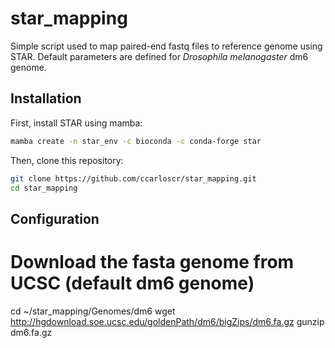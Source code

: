 # star_mapping

Simple script used to map paired-end fastq files to reference genome using STAR.
Default parameters are defined for _Drosophila melanogaster_ dm6 genome.


## Installation

First, install STAR using mamba:
```bash
mamba create -n star_env -c bioconda -c conda-forge star
```

Then, clone this repository:
```bash
git clone https://github.com/ccarloscr/star_mapping.git
cd star_mapping
```

## Configuration

# Download the fasta genome from UCSC (default dm6 genome)
cd ~/star_mapping/Genomes/dm6
wget http://hgdownload.soe.ucsc.edu/goldenPath/dm6/bigZips/dm6.fa.gz
gunzip dm6.fa.gz







